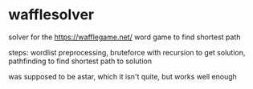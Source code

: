 # wafflesolver
solver for the https://wafflegame.net/ word game to find shortest path

steps:
wordlist preprocessing, 
bruteforce with recursion to get solution,
pathfinding to find shortest path to solution

was supposed to be astar, which it isn't quite, but works well enough
